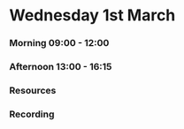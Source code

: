 # Wednesday 1st March

### Morning 09:00 - 12:00

### Afternoon 13:00 - 16:15



### Resources



### Recording
